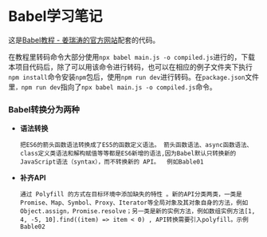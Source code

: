 # Babel学习笔记
这是[Babel教程 - 姜瑞涛的官方网站](https://www.jiangruitao.com/babel/)配套的代码。

在教程里转码命令大部分使用`npx babel main.js -o compiled.js`进行的，下载本项目代码后，除了可以用该命令进行转码，也可以在相应的例子文件夹下执行`npm install`命令安装`npm`包后，使用`npm run dev`进行转码。在`package.json`文件里`，npm run dev`指向了`npx babel main.js -o compiled.js`命令。

### Babel转换分为两种

- **语法转换**

  ```
  把ES6的箭头函数语法转换成了ES5的函数定义语法。 箭头函数语法、async函数语法、class定义类语法和解构赋值等等都是ES6新增的语法,因为Babel默认只转换新的JavaScript语法（syntax），而不转换新的 API。  例如Bable01
  ```

- **补齐API**

  ```
  通过 Polyfill 的方式在目标环境中添加缺失的特性 。新的API分类两类，一类是Promise、Map、Symbol、Proxy、Iterator等全局对象及其对象自身的方法，例如Object.assign，Promise.resolve；另一类是新的实例方法，例如数组实例方法[1, 4, -5, 10].find((item) => item < 0) , API转换需要引入polyfill。示例Bable02 
  ```

  
